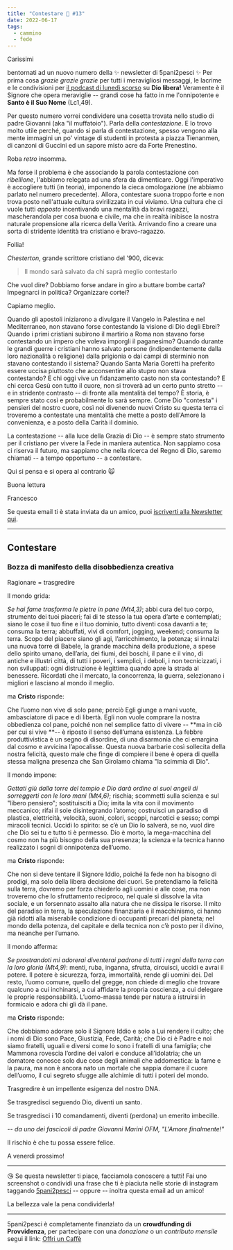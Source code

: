 ```yaml
---
title: "Contestare 🤟 #13"
date: 2022-06-17
tags: 
  - cammino
  - fede
---
```

Carissimi

bentornati ad un nuovo numero della ✨ newsletter di 5pani2pesci ✨ Per prima cosa *grazie grazie grazie* per tutti i meravigliosi messaggi, le lacrime e le condivisioni per [il podcast di lunedì scorso](https://5p2p.buzzsprout.com/1674844/10777419-dio-libera) su **Dio libera!** Veramente è il Signore che opera meraviglie -- grandi cose ha fatto in me l'onnipotente e **Santo è il Suo Nome** (Lc1,49).

Per questo numero vorrei condividere una cosetta trovata nello studio di padre Giovanni (aka "il muffatoio"). Parla della *contestazione*. E lo trovo molto utile perché, quando si parla di contestazione, spesso vengono alla mente immagini un po' vintage di studenti in protesta a piazza Tienanmen, di canzoni di Guccini ed un sapore misto acre da Forte Prenestino.

Roba *retro* insomma. 

Ma forse il problema è che associando la parola contestazione con *ribellione*, l'abbiamo relegata ad una sfera da dimenticare. Oggi l'imperativo è accogliere tutti (in teoria), imponendo la cieca omologazione (ne abbiamo parlato nel numero precedente). Allora, contestare suona troppo forte e non trova posto nell'attuale cultura svirilizzata in cui viviamo. Una cultura che ci vuole tutti *apposto* incentivando una mentalità da bravi ragazzi, mascherandola per cosa buona e civile, ma che in realtà inibisce la nostra naturale propensione alla ricerca della Verità. Arrivando fino a creare una sorta di stridente identità tra cristiano e bravo-ragazzo.

Follia!

*Chesterton*, grande scrittore cristiano del '900,  diceva:

> Il mondo sarà salvato da chi saprà meglio contestarlo

Che vuol dire? Dobbiamo forse andare in giro a buttare bombe carta? Impegnarci in politica? Organizzare cortei? 

Capiamo meglio.

Quando gli apostoli iniziarono a divulgare il Vangelo in Palestina e nel Mediterraneo, non stavano forse contestando la visione di Dio degli Ebrei? Quando i primi cristiani subirono il martirio a Roma non stavano forse contestando un impero che voleva imporgli il paganesimo? Quando durante le grandi guerre i cristiani hanno salvato persone (indipendentemente dalla loro nazionalità o religione) dalla prigionia o dai campi di sterminio non stavano contestando il sistema? Quando Santa Maria Goretti ha preferito essere uccisa piuttosto che acconsentire allo stupro non stava contestando? E chi oggi vive un fidanzamento casto non sta contestando? E chi cerca Gesù con tutto il cuore, non si troverà ad un certo punto stretto -- e in stridente contrasto -- di fronte alla mentalità del tempo? È storia, è sempre stato così e probabilmente lo sarà sempre. Come Dio "contesta" i pensieri del nostro cuore, così noi divenendo nuovi Cristo su questa terra ci troveremo a contestate una mentalità che mette a posto dell'Amore la convenienza, e a posto della Carità il dominio.

La contestazione -- alla luce della Grazia di Dio -- è sempre stato strumento per il cristiano per vivere la Fede in maniera autentica. Non sappiamo cosa ci riserva il futuro, ma sappiamo che nella ricerca del Regno di Dio, saremo chiamati -- a tempo opportuno -- a contestare.

Qui si pensa e si opera al contrario 🙀

Buona lettura
 
Francesco

Se questa email ti è stata inviata da un amico, puoi [iscriverti  alla Newsletter qui](https://5p2p.it).

---

## Contestare
### Bozza di manifesto della disobbedienza creativa

Ragionare = trasgredire

Il mondo grida:

*Se hai fame trasforma le pietre in pane (Mt4,3)*; abbi cura del tuo corpo, strumento dei tuoi piaceri; fai di te stesso la tua opera d’arte e contemplati; siano le cose il tuo fine e il tuo dominio, tutto diventi cosa davanti a te; consuma la terra; abbuffati, vivi di comfort, jogging, weekend; consuma la terra. Scopo del piacere siano gli agi, l’arricchimento, la potenza; si innalzi una nuova torre di Babele, la grande macchina della produzione, a spese dello spirito umano, dell’aria, dei fiumi, dei boschi, il pane e il vino, di antiche e illustri città, di tutti i poveri, i semplici, i deboli, i non tecnicizzati, i non sviluppati: ogni distruzione è legittima quando apre la strada al benessere. Ricordati che il mercato, la concorrenza, la guerra, selezionano i migliori e lasciano al mondo il meglio.

ma **Cristo** risponde:

Che l’uomo non vive di solo pane; perciò Egli giunge a mani vuote, ambasciatore di pace e di libertà. Egli non vuole comprare la nostra obbedienza col pane, poiché non nel semplice fatto di vivere -- **ma in ciò per cui si vive **-- è riposto il senso dell’umana esistenza. La febbre produttivistica è un segno di disordine, di una disarmonia che ci emargina dal cosmo e avvicina l’apocalisse. Questa nuova barbarie così sollecita della nostra felicità, questo male che finge di compiere il bene è opera di quella stessa maligna presenza che San Girolamo chiama "la scimmia di Dio".

Il mondo impone:

*Gettati giù dalla torre del tempio e Dio darà ordine ai suoi angeli di sorreggerti con le loro mani (Mt4,6)*; rischia; scommetti sulla scienza e sul "libero pensiero"; sostituisciti a Dio; imita la vita con il movimento meccanico; rifai il sole disintegrando l’atomo; costruisci un paradiso di plastica, elettricità, velocità, suoni, colori, scoppi, narcotici e sesso; compi miracoli tecnici. Uccidi lo spirito: se c’è un Dio lo salverà, se no, vuol dire che Dio sei tu e tutto ti è permesso. Dio è morto, la mega-macchina del cosmo non ha più bisogno della sua presenza; la scienza e la tecnica hanno realizzato i sogni di onnipotenza dell’uomo.

ma **Cristo** risponde:

Che non si deve tentare il Signore Iddio, poiché la fede non ha bisogno di prodigi, ma solo della libera decisione dei cuori. Se pretendiamo la felicità sulla terra, dovremo per forza chiederlo agli uomini e alle cose, ma non troveremo che lo sfruttamento reciproco, nel quale si dissolve la vita sociale, e un forsennato assalto alla natura che ne dissipa le risorse. Il mito del paradiso in terra, la speculazione finanziaria e il macchinismo, ci hanno già ridotti alla miserabile condizione di occupanti precari del pianeta; nel mondo della potenza, del capitale e della tecnica non c’è posto per il divino, ma neanche per l’umano.

Il mondo afferma:

*Se prostrandoti mi adorerai diventerai padrone di tutti i regni della terra con la loro gloria (Mt4,9)*: menti, ruba, inganna, sfrutta, circuisci, uccidi e avrai il potere. Il potere è sicurezza, forza, immortalità, rende gli uomini dei. Del resto, l’uomo comune, quello del gregge, non chiede di meglio che trovare qualcuno a cui inchinarsi, a cui affidare la propria coscienza, a cui delegare le proprie responsabilità. L’uomo-massa tende per natura a istruirsi in formicaio e adora chi gli dà il pane.

ma **Cristo** risponde:

Che dobbiamo adorare solo il Signore Iddio e solo a Lui  rendere il culto; che i nomi di Dio sono Pace, Giustizia, Fede, Carità; che Dio ci è Padre e noi siamo fratelli, uguali e diversi come lo sono i fratelli di una famiglia; che Mammona rovescia l’ordine dei valori e conduce all’idolatria; che un domatore conosce solo due cose degli animali che addomestica: la fame e la paura, ma non è ancora nato un mortale che sappia domare il cuore dell’uomo, il cui segreto sfugge alle alchimie di tutti i poteri del mondo.

Trasgredire è un impellente esigenza del nostro DNA.

Se trasgredisci seguendo Dio, diventi un santo.

Se trasgredisci i 10 comandamenti, diventi (perdona) un emerito imbecille.

-- *da uno dei fascicoli di padre Giovanni Marini OFM, "L'Amore finalmente!"*

Il rischio è che tu possa essere felice.

A venerdì prossimo!

---

😘 Se questa newsletter ti piace, facciamola conoscere a tutti! Fai uno screenshot o condividi una frase che ti è piaciuta nelle storie di instagram taggando [5pani2pesci](https://www.instagram.com/5pani2pesci/) -- oppure -- inoltra questa email ad  un amico! 

La bellezza vale la pena condividerla!

---

5pani2pesci è completamente finanziato da un **crowdfunding di Provvidenza**, per partecipare con una *donazione* o un *contributo mensile* segui il link: [Offri un Caffè](https://bit.ly/offri-un-caffe)
